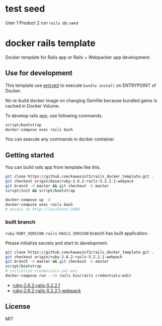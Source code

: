 # test seed
User 1
Product 2
run `rails db:seed`

# docker rails template

Docker template for Rails app or Rails + Webpacker app development.

## Use for development

This template use [entrykit](https://github.com/progrium/entrykit) to execute `bundle install` on ENTRYPOINT of Docker.

No re-build docker image on changing Gemfile because bundled gems is cached in Docker Volume.

To develop rails app, use following commands.

```bash
script/bootstrap
docker-compose exec rails bash
```

You can execute any commands in docker container.

## Getting started

You can build rails app from template like this.

```bash
git clone https://github.com/kawasin73/rails_docker_template.git .
git checkout origin/base/ruby-2.6.2-rails-5.2.2.1-webpack
git branch -d master && git checkout -b master
script/init && script/bootstrap

docker-compose up -d
docker-compose exec rails bash
# access to http://localhost:3000
```

### built branch

`ruby-RUBY_VERSION-rails-RAILS_VERSION` branch has built application.

Please initialize secrets and start to development.

```bash
git clone https://github.com/kawasin73/rails_docker_template.git .
git checkout origin/ruby-2.6.2-rails-5.2.2.1-webpack
git branch -d master && git checkout -b master
script/bootstrap
# initialize credentials.yml.enc
docker-compose run --rm rails bin/rails credentials:edit
```

- [ruby-2.6.2-rails-5.2.2.1](https://github.com/kawasin73/rails_docker_template/tree/ruby-2.6.2-rails-5.2.2.1)
- [ruby-2.6.2-rails-5.2.2.1-webpack](https://github.com/kawasin73/rails_docker_template/tree/ruby-2.6.2-rails-5.2.2.1-webpack)

## License

MIT
